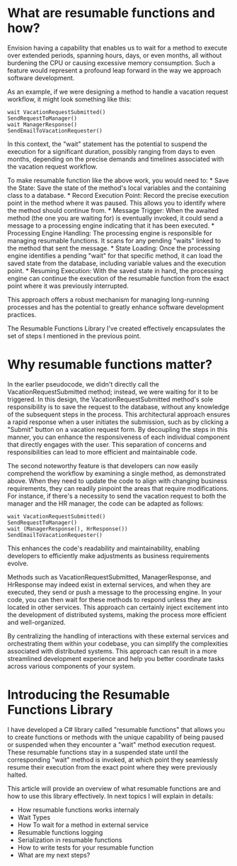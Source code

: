 # What are resumable functions and how?
Envision having a capability that enables us to wait for a method to execute over extended periods, spanning hours, days, or even months, all without burdening the CPU or causing excessive memory consumption. Such a feature would represent a profound leap forward in the way we approach software development.

As an example, if we were designing a method to handle a vacation request workflow, it might look something like this:
```
wait VacationRequestSubmitted()
SendRequestToManager()
wait ManagerResponse()
SendEmailToVacationRequester()
```
In this context, the "wait" statement has the potential to suspend the execution for a significant duration, possibly ranging from days to even months, depending on the precise demands and timelines associated with the vacation request workflow.

To make resumable function like the above work, you would need to:
	* Save the State: Save the state of the method's local variables and the containing class to a database.
	* Record Execution Point: Record the precise execution point in the method where it was paused. This allows you to identify where the method should continue from.
	* Message Trigger: When the awaited method (the one you are waiting for) is eventually invoked, it could send a message to a processing engine indicating that it has been executed.
	* Processing Engine Handling: The processing engine is responsible for managing resumable functions. It scans for any pending "waits" linked to the method that sent the message.
	* State Loading: Once the processing engine identifies a pending "wait" for that specific method, it can load the saved state from the database, including variable values and the execution point.
	* Resuming Execution: With the saved state in hand, the processing engine can continue the execution of the resumable function from the exact point where it was previously interrupted.

This approach offers a robust mechanism for managing long-running processes and has the potential to greatly enhance software development practices.

The Resumable Functions Library I've created effectively encapsulates the set of steps I mentioned in the previous point.

# Why resumable functions matter?
In the earlier pseudocode, we didn't directly call the VacationRequestSubmitted method; instead, we were waiting for it to be triggered. In this design, the VacationRequestSubmitted method's sole responsibility is to save the request to the database, without any knowledge of the subsequent steps in the process. This architectural approach ensures a rapid response when a user initiates the submission, such as by clicking a "Submit" button on a vacation request form. By decoupling the steps in this manner, you can enhance the responsiveness of each individual component that directly engages with the user. This separation of concerns and responsibilities can lead to more efficient and maintainable code.

The second noteworthy feature is that developers can now easily comprehend the workflow by examining a single method, as demonstrated above. When they need to update the code to align with changing business requirements, they can readily pinpoint the areas that require modifications. For instance, if there's a necessity to send the vacation request to both the manager and the HR manager, the code can be adapted as follows:
```
wait VacationRequestSubmitted()
SendRequestToManager()
wait (ManagerResponse(), HrResponse())
SendEmailToVacationRequester()
```
This enhances the code's readability and maintainability, enabling developers to efficiently make adjustments as business requirements evolve.

Methods such as VacationRequestSubmitted, ManagerResponse, and HrResponse may indeed exist in external services, and when they are executed, they send or push a message to the processing engine. In your code, you can then wait for these methods to respond unless they are located in other services. This approach can certainly inject excitement into the development of distributed systems, making the process more efficient and well-organized.

By centralizing the handling of interactions with these external services and orchestrating them within your codebase, you can simplify the complexities associated with distributed systems. This approach can result in a more streamlined development experience and help you better coordinate tasks across various components of your system.


# Introducing the Resumable Functions Library
I have developed a C# library called "resumable functions" that allows you to create functions or methods with the unique capability of being paused or suspended when they encounter a "wait" method execution request. These resumable functions stay in a suspended state until the corresponding "wait" method is invoked, at which point they seamlessly resume their execution from the exact point where they were previously halted.

This article will provide an overview of what resumable functions are and how to use this library effectively. In next topics I will explain in details:
* How resumable functions works internaly
* Wait Types
* How To wait for a method in external service
* Resumable functions logging
* Serialization in resumable functions
* How to write tests for your resumable function
* What are my next steps?